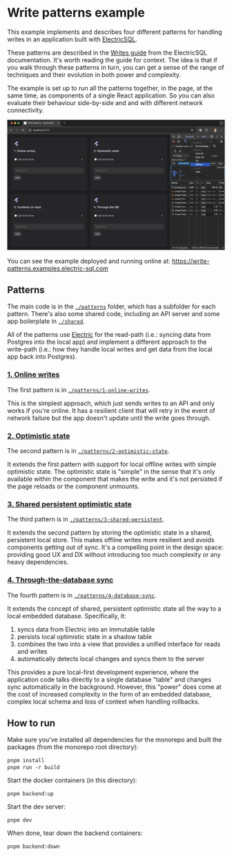 
# Write patterns example

This example implements and describes four different patterns for handling writes in an application built with [ElectricSQL](https://electric-sql.com).

These patterns are described in the [Writes guide](https://electric-sql.com/docs/guides/writes) from the ElectricSQL documentation. It's worth reading the guide for context. The idea is that if you walk through these patterns in turn, you can get a sense of the range of techniques and their evolution in both power and complexity.

The example is set up to run all the patterns together, in the page, at the same time, as components of a single React application. So you can also evaluate their behaviour side-by-side and and with different network connectivity.

[![Screenshot of the application running](./public/screenshot.png)](https://write-patterns.electric-sql.com)

You can see the example deployed and running online at:
https://write-patterns.examples.electric-sql.com

## Patterns

The main code is in the [`./patterns`](./patterns) folder, which has a subfolder for each pattern. There's also some shared code, including an API server and some app boilerplate in [`./shared`](./shared).

All of the patterns use [Electric](https://electric-sql.com/product/electric) for the read-path (i.e.: syncing data from Postgres into the local app) and implement a different approach to the write-path (i.e.: how they handle local writes and get data from the local app back into Postgres).

### [1. Online writes](./patterns/1-online-writes)

The first pattern is in [`./patterns/1-online-writes`](./patterns/1-online-writes).

This is the simplest approach, which just sends writes to an API and only works if you're online. It has a resilient client that will retry in the event of network failure but the app doesn't update until the write goes through.

### [2. Optimistic state](./patterns/2-optimistic-state)

The second pattern is in [`./patterns/2-optimistic-state`](./patterns/2-optimistic-state).

It extends the first pattern with support for local offline writes with simple optimistic state. The optimistic state is "simple" in the sense that it's only available within the component that makes the write and it's not persisted if the page reloads or the component unmounts.

### [3. Shared persistent optimistic state](./patterns/3-shared-persistent)

The third pattern is in [`./patterns/3-shared-persistent`](./patterns/3-shared-persistent).

It extends the second pattern by storing the optimistic state in a shared, persistent local store. This makes offline writes more resilient and avoids components getting out of sync. It's a compelling point in the design space: providing good UX and DX without introducing too much complexity or any heavy dependencies.

### [4. Through-the-database sync](./patterns/4-database-sync)

The fourth pattern is in [`./patterns/4-database-sync`](./patterns/4-database-sync).

It extends the concept of shared, persistent optimistic state all the way to a local embedded database. Specifically, it:

1. syncs data from Electric into an immutable table
2. persists local optimistic state in a shadow table
2. combines the two into a view that provides a unified interface for reads and writes
4. automatically detects local changes and syncs them to the server

This provides a pure local-first development experience, where the application code talks directly to a single database "table" and changes sync automatically in the background. However, this "power" does come at the cost of increased complexity in the form of an embedded database, complex local schema and loss of context when handling rollbacks.

## How to run

Make sure you've installed all dependencies for the monorepo and built the packages (from the monorepo root directory):

```shell
pnpm install
pnpm run -r build
```

Start the docker containers (in this directory):

```shell
pnpm backend:up
```

Start the dev server:

```shell
pnpm dev
```

When done, tear down the backend containers:

```shell
pnpm backend:down
```
